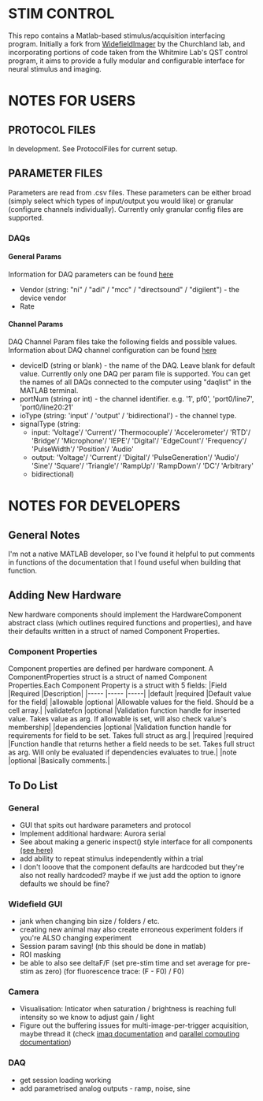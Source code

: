 # STIM CONTROL
This repo contains a Matlab-based stimulus/acquisition interfacing program. 
Initially a fork from [WidefieldImager](https://github.com/churchlandlab/WidefieldImager) by the Churchland lab, and incorporating portions of code taken from the Whitmire Lab's QST control program, it aims to provide a fully modular and configurable interface for neural stimulus and imaging.

# NOTES FOR USERS
## PROTOCOL FILES
In development. See ProtocolFiles for current setup.

## PARAMETER FILES
Parameters are read from .csv files. These parameters can be either broad (simply select which types of input/output you would like) or granular (configure channels individually). Currently only granular  config files are supported.

### DAQs
#### General Params
Information for DAQ parameters can be found [here](https://au.mathworks.com/help/daq/daq.html#d126e10400)
- Vendor (string: "ni" / "adi" / "mcc" / "directsound" / "digilent") - the device vendor
- Rate

#### Channel Params
DAQ Channel Param files take the following fields and possible values. Information about DAQ channel configuration can be found [here](https://au.mathworks.com/help/daq/daq.interfaces.dataacquisition.addinput.html)
- deviceID (string or blank) - the name of the DAQ. Leave blank for default value. Currently only one DAQ per param file is supported. You can get the names of all DAQs connected to the computer using "daqlist" in the MATLAB terminal.
- portNum (string or int) - the channel identifier. e.g. '1', pf0', 'port0/line7', 'port0/line20:21'
- ioType (string: 'input' / 'output' / 'bidirectional') - the channel type. 
- signalType (string: 
    - input: 'Voltage'/ 'Current'/ 'Thermocouple'/ 'Accelerometer'/ 'RTD'/ 'Bridge'/ 'Microphone'/ 'IEPE'/ 'Digital'/ 'EdgeCount'/ 'Frequency'/ 'PulseWidth'/ 'Position'/ 'Audio'
    - output: 'Voltage'/ 'Current'/ 'Digital'/ 'PulseGeneration'/ 'Audio'/ 'Sine'/ 'Square'/ 'Triangle'/ 'RampUp'/ 'RampDown'/ 'DC'/ 'Arbitrary'
    - bidirectional)


# NOTES FOR DEVELOPERS
## General Notes
I'm not a native MATLAB developer, so I've found it helpful to put comments in functions of the documentation that I found useful when building that function. 

## Adding New Hardware
New hardware components should implement the HardwareComponent abstract class (which outlines required functions and properties), and have their defaults written in a struct of named Component Properties. 

### Component Properties
Component properties are defined per hardware component. A ComponentProperties struct is a struct of named Component Properties.Each Component Property is a struct with 5 fields: 
|Field          |Required   |Description|
|-----          |-----      |-----|
|default        |required   |Default value for the field|
|allowable      |optional   |Allowable values for the field. Should be a cell array.|
|validatefcn    |optional   |Validation function handle for inserted value. Takes value as arg. If allowable is set, will also check value's membership|
|dependencies   |optional   |Validation function handle for requirements for field to be set. Takes full struct as arg.|
|required       |required   |Function handle that returns hether a field needs to be set. Takes full struct as arg. Will only be evaluated if dependencies evaluates to true.|
|note           |optional   |Basically comments.|

## To Do List
### General
- GUI that spits out hardware parameters and protocol
- Implement additional hardware: Aurora serial
- See about making a generic inspect() style interface for all components [(see here)](https://au.mathworks.com/help/instrument/generic-instrument-drivers.html?s_tid=CRUX_lftnav)
- add ability to repeat stimulus independently within a trial
- I don't looove that the component defaults are hardcoded but they're also not really hardcoded? maybe if we just add the option to ignore defaults we should be fine?

### Widefield GUI
- jank when changing bin size / folders / etc.
- creating new animal may also create erroneous experiment folders if you're ALSO changing experiment
- Session param saving! (nb this should be done in matlab)
- ROI masking
- be able to also see deltaF/F (set pre-stim time and set average for pre-stim as zero) (for fluorescence trace: (F - F0) / F0)

### Camera
- Visualisation: Inticator when saturation / brightness is reaching full intensity so we know to adjust gain / light
- Figure out the buffering issues for multi-image-per-trigger acquisition, maybe thread it (check [imaq documentation](https://au.mathworks.com/help/imaq/videoinput.html) and [parallel computing documentation](https://au.mathworks.com/help/parallel-computing/quick-start-parallel-computing-in-matlab.html))

### DAQ
- get session loading working
- add parametrised analog outputs - ramp, noise, sine